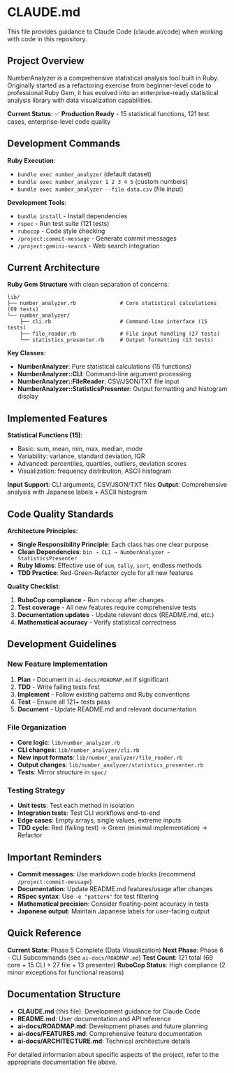# CLAUDE.md

This file provides guidance to Claude Code (claude.ai/code) when working with code in this repository.

## Project Overview

NumberAnalyzer is a comprehensive statistical analysis tool built in Ruby. Originally started as a refactoring exercise from beginner-level code to professional Ruby Gem, it has evolved into an enterprise-ready statistical analysis library with data visualization capabilities.

**Current Status**: ✅ **Production Ready** - 15 statistical functions, 121 test cases, enterprise-level code quality

## Development Commands

**Ruby Execution**:
- `bundle exec number_analyzer` (default dataset)
- `bundle exec number_analyzer 1 2 3 4 5` (custom numbers)
- `bundle exec number_analyzer --file data.csv` (file input)

**Development Tools**:
- `bundle install` - Install dependencies
- `rspec` - Run test suite (121 tests)
- `rubocop` - Code style checking
- `/project:commit-message` - Generate commit messages
- `/project:gemini-search` - Web search integration

## Current Architecture

**Ruby Gem Structure** with clean separation of concerns:

```
lib/
├── number_analyzer.rb              # Core statistical calculations (69 tests)
└── number_analyzer/
    ├── cli.rb                      # Command-line interface (15 tests)
    ├── file_reader.rb              # File input handling (27 tests)
    └── statistics_presenter.rb     # Output formatting (13 tests)
```

**Key Classes**:
- **NumberAnalyzer**: Pure statistical calculations (15 functions)
- **NumberAnalyzer::CLI**: Command-line argument processing
- **NumberAnalyzer::FileReader**: CSV/JSON/TXT file input
- **NumberAnalyzer::StatisticsPresenter**: Output formatting and histogram display

## Implemented Features

**Statistical Functions (15)**:
- Basic: sum, mean, min, max, median, mode
- Variability: variance, standard deviation, IQR
- Advanced: percentiles, quartiles, outliers, deviation scores
- Visualization: frequency distribution, ASCII histogram

**Input Support**: CLI arguments, CSV/JSON/TXT files
**Output**: Comprehensive analysis with Japanese labels + ASCII histogram

## Code Quality Standards

**Architecture Principles**:
- **Single Responsibility Principle**: Each class has one clear purpose
- **Clean Dependencies**: `bin → CLI → NumberAnalyzer ← StatisticsPresenter`
- **Ruby Idioms**: Effective use of `sum`, `tally`, `sort`, endless methods
- **TDD Practice**: Red-Green-Refactor cycle for all new features

**Quality Checklist**:
1. **RuboCop compliance** - Run `rubocop` after changes
2. **Test coverage** - All new features require comprehensive tests
3. **Documentation updates** - Update relevant docs (README.md, etc.)
4. **Mathematical accuracy** - Verify statistical correctness

## Development Guidelines

### New Feature Implementation
1. **Plan** - Document in `ai-docs/ROADMAP.md` if significant
2. **TDD** - Write failing tests first
3. **Implement** - Follow existing patterns and Ruby conventions
4. **Test** - Ensure all 121+ tests pass
5. **Document** - Update README.md and relevant documentation

### File Organization
- **Core logic**: `lib/number_analyzer.rb`
- **CLI changes**: `lib/number_analyzer/cli.rb`
- **New input formats**: `lib/number_analyzer/file_reader.rb`
- **Output changes**: `lib/number_analyzer/statistics_presenter.rb`
- **Tests**: Mirror structure in `spec/`

### Testing Strategy
- **Unit tests**: Test each method in isolation
- **Integration tests**: Test CLI workflows end-to-end
- **Edge cases**: Empty arrays, single values, extreme inputs
- **TDD cycle**: Red (failing test) → Green (minimal implementation) → Refactor

## Important Reminders

- **Commit messages**: Use markdown code blocks (recommend `/project:commit-message`)
- **Documentation**: Update README.md features/usage after changes
- **RSpec syntax**: Use `-e "pattern"` for test filtering
- **Mathematical precision**: Consider floating-point accuracy in tests
- **Japanese output**: Maintain Japanese labels for user-facing output

## Quick Reference

**Current State**: Phase 5 Complete (Data Visualization)
**Next Phase**: Phase 6 - CLI Subcommands (see `ai-docs/ROADMAP.md`)
**Test Count**: 121 total (69 core + 15 CLI + 27 file + 13 presenter)
**RuboCop Status**: High compliance (2 minor exceptions for functional reasons)

## Documentation Structure

- **CLAUDE.md** (this file): Development guidance for Claude Code
- **README.md**: User documentation and API reference
- **ai-docs/ROADMAP.md**: Development phases and future planning
- **ai-docs/FEATURES.md**: Comprehensive feature documentation
- **ai-docs/ARCHITECTURE.md**: Technical architecture details

For detailed information about specific aspects of the project, refer to the appropriate documentation file above.